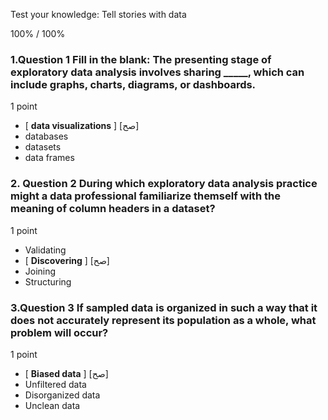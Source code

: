 Test your knowledge: Tell stories with data



100% / 100%




### 1.Question 1 Fill in the blank: The presenting stage of exploratory data analysis involves sharing _____, which can include graphs, charts, diagrams, or dashboards. 

1 point

* [ **data visualizations** ] [صح]
* databases
* datasets
* data frames


### 2. Question 2 During which exploratory data analysis practice might a data professional familiarize themself with the meaning of column headers in a dataset?

1 point

* Validating 
* [ **Discovering** ] [صح]
* Joining
* Structuring


### 3.Question 3 If sampled data is organized in such a way that it does not accurately represent its population as a whole, what problem will occur?

1 point

* [ **Biased data** ] [صح]
* Unfiltered data
* Disorganized data
* Unclean data





